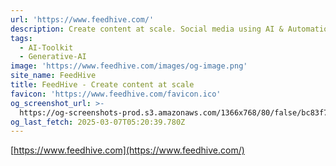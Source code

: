 ```yaml
---
url: 'https://www.feedhive.com/'
description: Create content at scale. Social media using AI & Automation.
tags:
  - AI-Toolkit
  - Generative-AI
image: 'https://www.feedhive.com/images/og-image.png'
site_name: FeedHive
title: FeedHive - Create content at scale
favicon: 'https://www.feedhive.com/favicon.ico'
og_screenshot_url: >-
  https://og-screenshots-prod.s3.amazonaws.com/1366x768/80/false/bc83f7e987ef5e9072f0f1b76c3197d7254e5bb7e20d6bcf8ff9fecab3fad71e.jpeg
og_last_fetch: 2025-03-07T05:20:39.780Z
---
```


[https://www.feedhive.com](https://www.feedhive.com/)
